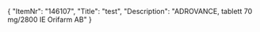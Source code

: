 {
  "ItemNr": "146107",
  "Title": "test",
  "Description": "ADROVANCE, tablett 70 mg/2800 IE Orifarm AB"
}